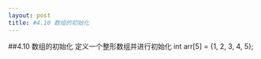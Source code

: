 ```yaml
---
layout: post
title: #4.10 数组的初始化
---
```

##4.10 数组的初始化
定义一个整形数组并进行初始化
    int arr[5] = {1, 2, 3, 4, 5};
